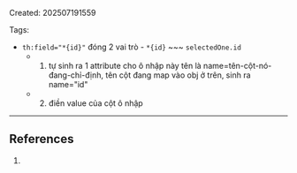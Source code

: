 Created: 202507191559

Tags: 

- `th:field="*{id}"` đóng 2 vai trò
		- `*{id}` ~~~ `selectedOne.id`
	- 1. tự sinh ra 1 attribute cho ô nhập này tên là name=tên-cột-nó-đang-chỉ-định, tên cột đang map vào obj ở trên, sinh ra name="id"
	- 2. điền value của cột ô nhập

-----
## References
1.

